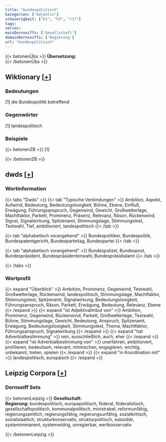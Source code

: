 ```yaml
---
title: "bundespolitisch"
kategorien: ["Adjektiv"]
schwierigkeit: ["k1", "h3", "r17"]
tags:
series:
mainDornseiffs: ['Gesellschaft']
domainDornseiffs: ['Regierung']
url: "bundespolitisch"
---
```


{{< betonenÜbs >}}
**Übersetzung:**  
{{< /betonenÜbs >}}

## Wiktionary [[+](https://de.wiktionary.org/wiki/bundespolitisch)]

### Bedeutungen
[1] die Bundespolitik betreffend  

### Gegenwörter
[1] landespolitisch  

### Beispiele
{{< betonenZB >}}
[1]  

{{< /betonenZB >}}


## dwds [[+](https://www.dwds.de/wb/bundespolitisch)]

### Wortinformation
{{< tabs "Dwds" >}}
{{< tab "Typische Verbindungen" >}}
Ambition, Aspekt, Aufwind, Bedeutung, Bedeutungslosigkeit, Bühne, Ebene, Einfluß, Erwägung, Führungsanspruch, Gegenwind, Gewicht, Großwetterlage, Machtfaktor, Parkett, Prominenz, Präsenz, Relevanz, Räson, Rückenwind, Signal, Signalwirkung, Spitzenamt, Stimmungslage, Stimmungstest, Testwahl, Tief, ambitioniert, landespolitisch
{{< /tab >}}

{{< tab "alphabetisch vorangehend" >}}
Bundespolitiker, Bundespolitik, Bundespatentgericht, Bundesparteitag, Bundespartei
{{< /tab >}}

{{< tab "alphabetisch vorangehend" >}}
Bundespolizei, Bundespost, Bundespräsident, Bundespräsidentenwahl, Bundespräsidialamt
{{< /tab >}}

{{< /tabs >}}

### Wortprofil
{{< expand "Überblick" >}} Ambition, Prominenz, Gegenwind, Testwahl, Großwetterlage, Rückenwind, landespolitisch, Stimmungslage, Machtfaktor, Stimmungstest, Spitzenamt, Signalwirkung, Bedeutungslosigkeit, Führungsanspruch, Räson, Parkett, Erwägung, Bedeutung, Relevanz, Ebene {{< /expand >}}
{{< expand "ist Adjektivattribut von" >}} Ambition, Prominenz, Gegenwind, Rückenwind, Parkett, Großwetterlage, Testwahl, Bühne, Stimmungslage, Gewicht, Bedeutung, Anspruch, Spitzenamt, Erwägung, Bedeutungslosigkeit, Stimmungstest, Thema, Machtfaktor, Führungsanspruch, Signalwirkung {{< /expand >}}
{{< expand "hat Adverbialbestimmung" >}} rein, ausschließlich, auch, eher {{< /expand >}}
{{< expand "ist Adverbialbestimmung von" >}} unerfahren, ambitioniert, profilieren, bedeutsam, relevant, mitmischen, engagieren, wichtig, unbekannt, treten, spielen {{< /expand >}}
{{< expand "in Koordination mit" >}} landespolitisch, europäisch {{< /expand >}}

## Leipzig Corpora [[+](https://corpora.uni-leipzig.de/en/res?word=bundespolitisch&corpusId=deu_newscrawl-public_2018)]

### Dornseiff Sets
{{< betonenLeipzig >}}
**Gesellschaft:**  
**Regierung:** bundespolitisch, europapolitisch, föderal, föderalistisch, gesellschaftspolitisch, kommunalpolitisch, ministrabel, reformunfähig, regierungsamtlich, regierungsfähig, regierungsunfähig, sozialkritisch, sozialstaatlich, strukturkonservativ, strukturpolitisch, subsidiär, systemimmanent, systemwidrig, unregierbar, wertkonservativ  

{{< /betonenLeipzig >}}
